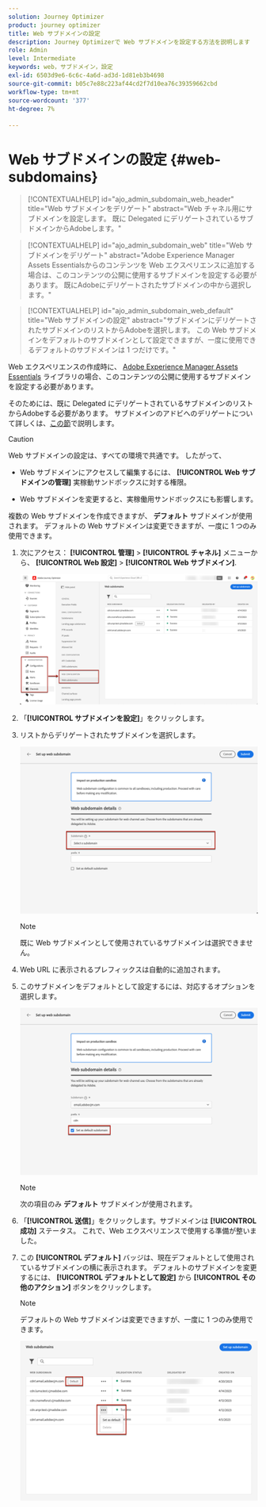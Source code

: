 ```yaml
---
solution: Journey Optimizer
product: journey optimizer
title: Web サブドメインの設定
description: Journey Optimizerで Web サブドメインを設定する方法を説明します
role: Admin
level: Intermediate
keywords: web，サブドメイン，設定
exl-id: 6503d9e6-6c6c-4a6d-ad3d-1d81eb3b4698
source-git-commit: b05c7e88c223af44cd2f7d10ea76c39359662cbd
workflow-type: tm+mt
source-wordcount: '377'
ht-degree: 7%

---
```


# Web サブドメインの設定 {#web-subdomains}

>[!CONTEXTUALHELP]
>id="ajo_admin_subdomain_web_header"
>title="Web サブドメインをデリゲート"
>abstract="Web チャネル用にサブドメインを設定します。 既に Delegated にデリゲートされているサブドメインからAdobeします。"

>[!CONTEXTUALHELP]
>id="ajo_admin_subdomain_web"
>title="Web サブドメインをデリゲート"
>abstract="Adobe Experience Manager Assets Essentialsからのコンテンツを Web エクスペリエンスに追加する場合は、このコンテンツの公開に使用するサブドメインを設定する必要があります。 既にAdobeにデリゲートされたサブドメインの中から選択します。"

>[!CONTEXTUALHELP]
>id="ajo_admin_subdomain_web_default"
>title="Web サブドメインの設定"
>abstract="サブドメインにデリゲートされたサブドメインのリストからAdobeを選択します。 この Web サブドメインをデフォルトのサブドメインとして設定できますが、一度に使用できるデフォルトのサブドメインは 1 つだけです。"

Web エクスペリエンスの作成時に、 [Adobe Experience Manager Assets Essentials](../email/assets-essentials.md) ライブラリの場合、このコンテンツの公開に使用するサブドメインを設定する必要があります。

そのためには、既に Delegated にデリゲートされているサブドメインのリストからAdobeする必要があります。 サブドメインのアドビへのデリゲートについて詳しくは、[この節](../configuration/delegate-subdomain.md)で説明します。

>[!CAUTION]
>
>Web サブドメインの設定は、すべての環境で共通です。 したがって、
>
>* Web サブドメインにアクセスして編集するには、 **[!UICONTROL Web サブドメインの管理]** 実稼動サンドボックスに対する権限。
>
> * Web サブドメインを変更すると、実稼働用サンドボックスにも影響します。


複数の Web サブドメインを作成できますが、 **デフォルト** サブドメインが使用されます。 デフォルトの Web サブドメインは変更できますが、一度に 1 つのみ使用できます。

1. 次にアクセス： **[!UICONTROL 管理]** > **[!UICONTROL チャネル]** メニューから、 **[!UICONTROL Web 設定]** > **[!UICONTROL Web サブドメイン]**.

   ![](assets/web-access-subdomains.png)

1. 「**[!UICONTROL サブドメインを設定]**」をクリックします。

1. リストからデリゲートされたサブドメインを選択します。

   ![](assets/web-subdomain-details.png)

   >[!NOTE]
   >
   >既に Web サブドメインとして使用されているサブドメインは選択できません。

1. Web URL に表示されるプレフィックスは自動的に追加されます。

1. このサブドメインをデフォルトとして設定するには、対応するオプションを選択します。

   ![](assets/web-subdomain-details-default.png)

   >[!NOTE]
   >
   >次の項目のみ **デフォルト** サブドメインが使用されます。

1. 「**[!UICONTROL 送信]**」をクリックします。サブドメインは **[!UICONTROL 成功]** ステータス。 これで、Web エクスペリエンスで使用する準備が整いました。

1. この **[!UICONTROL デフォルト]** バッジは、現在デフォルトとして使用されているサブドメインの横に表示されます。 デフォルトのサブドメインを変更するには、 **[!UICONTROL デフォルトとして設定]** から **[!UICONTROL その他のアクション]** ボタンをクリックします。

   >[!NOTE]
   >
   >デフォルトの Web サブドメインは変更できますが、一度に 1 つのみ使用できます。

   ![](assets/web-subdomain-default.png)

   <!--Only a subdomain with the **[!UICONTROL Success]** status can be set as default.

    You can only delete a **[!UICONTROL Failed]** subdomain to clean up the list. To do so, select **[!UICONTROL Delete]** from the **[!UICONTROL More actions]** button next to the desired subdomain.

    You cannot delete a subdomain with the **[!UICONTROL Processing]** status.-->
